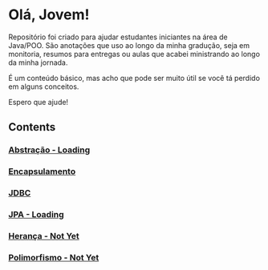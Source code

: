 <h1 style=align:"center">Olá, Jovem!</h1>
Repositório foi criado para ajudar estudantes iniciantes na área de Java/POO. São anotações que uso ao longo da minha gradução, seja em monitoria, resumos para entregas ou aulas que acabei ministrando ao longo da minha jornada.

É um conteúdo básico, mas acho que pode ser muito útil se você tá perdido em alguns conceitos.

Espero que ajude!

## Contents

### [Abstração - Loading](https://github.com/pedrohpdo/aulas-java/blob/main/src/Abstracao/abstracao.md)
### [Encapsulamento](https://github.com/pedrohpdo/aulas-java/blob/main/src/Encapsulamento/encapsulamento.md)
### [JDBC](https://github.com/pedrohpdo/aulas-java/blob/main/src/jdbc/jdbc.md)
### [JPA - Loading](https://github.com/pedrohpdo/aulas-java/blob/main/src/jpa/jpa.md)

### [Herança - Not Yet](https://github.com/pedrohpdo/aulas-java)
### [Polimorfismo - Not Yet](https://github.com/pedrohpdo/aulas-java)